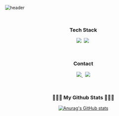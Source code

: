 ![header](https://capsule-render.vercel.app/api?type=slice&color=gradient&text=%20Ensillee%20%20&height=200&fontSize=100)

<br/>

<h3 align="center"> Tech Stack </h3>
<p align="center">
  <img src="https://img.shields.io/badge/Javascript-ffb13b?style=flat-square&logo=javascript&logoColor=white"/></a>&nbsp 
  <img src="https://img.shields.io/badge/Node.js-339933?style=flat-square&logo=Node.js&logoColor=white"/></a>&nbsp 
</p>

<br/>

<h3 align="center"> Contact </h3>
<p align="center">
  
  <a href="https://engelsmile.tistory.com">
    <img src="https://img.shields.io/badge/Blog-Hexcode?style=flat-square&logo=Tistory&logoColor=white&link=https:/engelsmile.tistory.com"/> 
  </a>&nbsp
   <a href="mailto:dlwjd164@gmail.com"><img src="https://img.shields.io/badge/Gmail-d14836?style=flat-square&logo=Gmail&logoColor=white&link=dlwjd164@gmail.com"/></a>
</p>




<!-- <p align="center">
<img src="https://img.shields.io/badge/JavaScript-F7DF1E?style={flat-square}&logo={JavaScript}&logoColor=white"/></a>&nbsp;
<p/> -->
<!-- 
<img src="https://img.shields.io/badge/JavaScript-00599C?style=flat-square&logo=C%2B%2B&logoColor=white"/></a>&nbsp; -->



<!-- 
<a href="https://engelsmile.tistory.com/" target="_blank" rel="noopener noreferrer">
<img src="https://img.shields.io/badge/Blog-Hexcode?style=for-the-badge&logo=tistory&logoColor=Hexcode"/>
</a> -->

<br/>

<h3 align="center">🧑🏻‍💻 My Github Stats 🧑🏻‍💻</h3>
<div align="center">

[![Anurag's GitHub stats](https://github-readme-stats.vercel.app/api?username=EnSillee&hide_title=true&show_icons=true&include_all_commits=true&disable_animations=true&theme=github_dark)](https://github.com/anuraghazra/github-readme-stats)
</div>


<!-- 
![Anurag's GitHub stats](https://github-readme-stats.vercel.app/api?username=EnSillee&show_icons=true&theme=github_dark) -->
